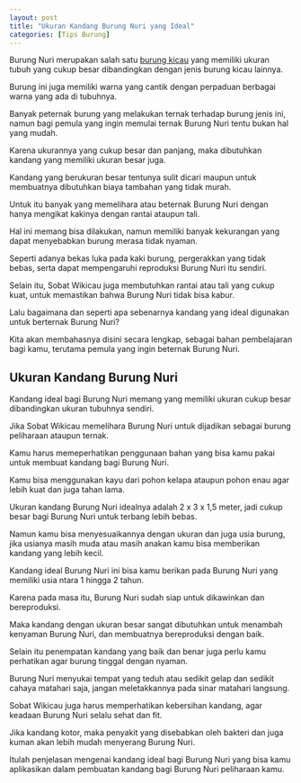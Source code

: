 ```yaml
---
layout: post
title: "Ukuran Kandang Burung Nuri yang Ideal"
categories: [Tips Burung]
---
```


Burung Nuri merupakan salah satu [burung kicau](https://wikicau.com/burung-murah/) yang memiliki ukuran tubuh yang cukup besar dibandingkan dengan jenis burung kicau lainnya.

Burung ini juga memiliki warna yang cantik dengan perpaduan berbagai warna yang ada di tubuhnya.

Banyak peternak burung yang melakukan ternak terhadap burung jenis ini, namun bagi pemula yang ingin memulai ternak Burung Nuri tentu bukan hal yang mudah.

Karena ukurannya yang cukup besar dan panjang, maka dibutuhkan kandang yang memiliki ukuran besar juga.

Kandang yang berukuran besar tentunya sulit dicari maupun untuk membuatnya dibutuhkan biaya tambahan yang tidak murah.

Untuk itu banyak yang memelihara atau beternak Burung Nuri dengan hanya mengikat kakinya dengan rantai ataupun tali.

Hal ini memang bisa dilakukan, namun memiliki banyak kekurangan yang dapat menyebabkan burung merasa tidak nyaman.

Seperti adanya bekas luka pada kaki burung, pergerakkan yang tidak bebas, serta dapat mempengaruhi reproduksi Burung Nuri itu sendiri.

Selain itu, Sobat Wikicau juga membutuhkan rantai atau tali yang cukup kuat, untuk memastikan bahwa Burung Nuri tidak bisa kabur.

Lalu bagaimana dan seperti apa sebenarnya kandang yang ideal digunakan untuk berternak Burung Nuri?

Kita akan membahasnya disini secara lengkap, sebagai bahan pembelajaran bagi kamu, terutama pemula yang ingin beternak Burung Nuri.

## Ukuran Kandang Burung Nuri

Kandang ideal bagi Burung Nuri memang yang memiliki ukuran cukup besar dibandingkan ukuran tubuhnya sendiri.

Jika Sobat Wikicau memelihara Burung Nuri untuk dijadikan sebagai burung peliharaan ataupun ternak.

Kamu harus memeperhatikan penggunaan bahan yang bisa kamu pakai untuk membuat kandang bagi Burung Nuri.

Kamu bisa menggunakan kayu dari pohon kelapa ataupun pohon enau agar lebih kuat dan juga tahan lama.

Ukuran kandang Burung Nuri idealnya adalah 2 x 3 x 1,5 meter, jadi cukup besar bagi Burung Nuri untuk terbang lebih bebas.

Namun kamu bisa menyesuaikannya dengan ukuran dan juga usia burung, jika usianya masih muda atau masih anakan kamu bisa memberikan kandang yang lebih kecil.

Kandang ideal Burung Nuri ini bisa kamu berikan pada Burung Nuri yang memiliki usia ntara 1 hingga 2 tahun.

Karena pada masa itu, Burung Nuri sudah siap untuk dikawinkan dan bereproduksi.

Maka kandang dengan ukuran besar sangat dibutuhkan untuk menambah kenyaman Burung Nuri, dan membuatnya bereproduksi dengan baik.

Selain itu penempatan kandang yang baik dan benar juga perlu kamu perhatikan agar burung tinggal dengan nyaman.

Burung Nuri menyukai tempat yang teduh atau sedikit gelap dan sedikit cahaya matahari saja, jangan meletakkannya pada sinar matahari langsung.

Sobat Wikicau juga harus memperhatikan kebersihan kandang, agar keadaan Burung Nuri selalu sehat dan fit.

Jika kandang kotor, maka penyakit yang disebabkan oleh bakteri dan juga kuman akan lebih mudah menyerang Burung Nuri.

Itulah penjelasan mengenai kandang ideal bagi Burung Nuri yang bisa kamu aplikasikan dalam pembuatan kandang bagi Burung Nuri peliharaan kamu.

